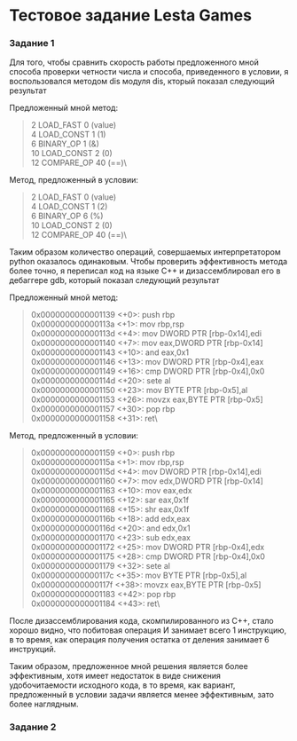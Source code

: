 # Тестовое задание Lesta Games

### Задание 1

Для того, чтобы сравнить скорость работы предложенного мной способа проверки четности числа и способа, приведенного в условии, я воспользовался методом dis модуля dis, кторый показал следующий результат

Предложенный мной метод:
>2 LOAD_FAST                0 (value)\
  4 LOAD_CONST               1 (1)\
  6 BINARY_OP                1 (&)\
  10 LOAD_CONST               2 (0)\
  12 COMPARE_OP              40 (==)\

Метод, предложенный в условии:
>2 LOAD_FAST                0 (value)\
  4 LOAD_CONST               1 (2)\
  6 BINARY_OP                6 (%)\
  10 LOAD_CONST               2 (0)\
  12 COMPARE_OP              40 (==)\

Таким образом количество операций, совершаемых интерпретатором python оказалось одинаковым. Чтобы проверить эффективность метода более точно, я переписал код на языке C++ и дизассемблировал его в дебаггере gdb, который показал следующий результат

Предложенный мной метод:
>0x0000000000001139 <+0>:     push   rbp\
   0x000000000000113a <+1>:     mov    rbp,rsp\
   0x000000000000113d <+4>:     mov    DWORD PTR [rbp-0x14],edi\
   0x0000000000001140 <+7>:     mov    eax,DWORD PTR [rbp-0x14]\
   0x0000000000001143 <+10>:    and    eax,0x1\
   0x0000000000001146 <+13>:    mov    DWORD PTR [rbp-0x4],eax\
   0x0000000000001149 <+16>:    cmp    DWORD PTR [rbp-0x4],0x0\
   0x000000000000114d <+20>:    sete   al\
   0x0000000000001150 <+23>:    mov    BYTE PTR [rbp-0x5],al\
   0x0000000000001153 <+26>:    movzx  eax,BYTE PTR [rbp-0x5]\
   0x0000000000001157 <+30>:    pop    rbp\
   0x0000000000001158 <+31>:    ret\

Метод, предложенный в условии:
>0x0000000000001159 <+0>:     push   rbp\
   0x000000000000115a <+1>:     mov    rbp,rsp\
   0x000000000000115d <+4>:     mov    DWORD PTR [rbp-0x14],edi\
   0x0000000000001160 <+7>:     mov    edx,DWORD PTR [rbp-0x14]\
   0x0000000000001163 <+10>:    mov    eax,edx\
   0x0000000000001165 <+12>:    sar    eax,0x1f\
   0x0000000000001168 <+15>:    shr    eax,0x1f\
   0x000000000000116b <+18>:    add    edx,eax\
   0x000000000000116d <+20>:    and    edx,0x1\
   0x0000000000001170 <+23>:    sub    edx,eax\
   0x0000000000001172 <+25>:    mov    DWORD PTR [rbp-0x4],edx\
   0x0000000000001175 <+28>:    cmp    DWORD PTR [rbp-0x4],0x0\
   0x0000000000001179 <+32>:    sete   al\
   0x000000000000117c <+35>:    mov    BYTE PTR [rbp-0x5],al\
   0x000000000000117f <+38>:    movzx  eax,BYTE PTR [rbp-0x5]\
   0x0000000000001183 <+42>:    pop    rbp\
   0x0000000000001184 <+43>:    ret\

После дизассемблирования кода, скомпилированного из C++, стало хорошо видно, что побитовая операция И занимает всего 1 инструкцию, в то время, как операция получения остатка от деления занимает 6 инструкций.

Таким образом, предложенное мной решения является более эффективным, хотя имеет недостаток в виде снижения удобочитаемости исходного кода, в то время, как вариант, предложенный в условии задачи является менее эффективным, зато более наглядным.

### Задание 2
